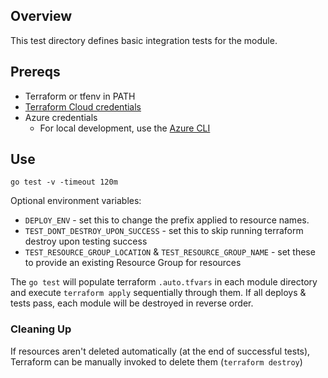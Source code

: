 ## Overview

This test directory defines basic integration tests for the module.

## Prereqs

* Terraform or tfenv in PATH
* [Terraform Cloud credentials](https://www.terraform.io/cli/commands/login)
* Azure credentials
  * For local development, use the [Azure CLI](https://registry.terraform.io/providers/hashicorp/azurerm/latest/docs/guides/azure_cli)

## Use

```
go test -v -timeout 120m
```

Optional environment variables:
  * `DEPLOY_ENV` - set this to change the prefix applied to resource names.
  * `TEST_DONT_DESTROY_UPON_SUCCESS` - set this to skip running terraform destroy upon testing success
  * `TEST_RESOURCE_GROUP_LOCATION` & `TEST_RESOURCE_GROUP_NAME` - set these to provide an existing Resource Group for resources

The `go test` will populate terraform `.auto.tfvars` in each module directory and execute `terraform apply` sequentially through them. If all deploys & tests pass, each module will be destroyed in reverse order.

### Cleaning Up

If resources aren't deleted automatically (at the end of successful tests), Terraform can be manually invoked to delete them (`terraform destroy`)

